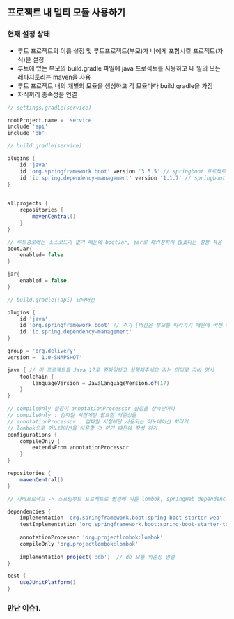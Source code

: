 ## 프로젝트 내 멀티 모듈 사용하기

### 현재 설정 상태
- 루트 프로젝트의 이름 설정 및 루트프로젝트(부모)가 나에게 포함시킬 프로젝트(자식)을 설정
- 루트에 있는 부모의 build.gradle 파일에 java 프로젝트를 사용하고 내 밑의 모든 레파지토리는 maven을 사용
- 루트 프로젝트 내의 개별의 모듈을 생성하고 각 모듈마다 build.gradle을 가짐
- 자식끼리 종속성을 연결

```groovy
// settings.gradle(service)

rootProject.name = 'service'
include 'api' 
include 'db'
```

```groovy
// build.gradle(service)

plugins {
    id 'java'
    id 'org.springframework.boot' version '3.5.5' // springboot 프로젝트로 변경을 위해 추가
    id 'io.spring.dependency-management' version '1.1.7' // springboot 프로젝트로 변경을 위해 추가
}

 
allprojects {
    repositories {
        mavenCentral()
    }
}

// 루트경로에는 소스코드가 없기 때문에 bootJar, jar로 패키징하지 않겠다는 설정 적용
bootJar{
    enabled= false 
}

jar{
    enabled = false
}
```

```groovy
// build.gradle(:api) 요약버전 

plugins {
    id 'java'
    id 'org.springframework.boot' // 추가 [버전은 부모를 따라가기 때문에 버전 명시X]
    id 'io.spring.dependency-management'
}

group = 'org.delivery'
version = '1.0-SNAPSHOT'

java { // 이 프로젝트를 Java 17로 컴파일하고 실행해주세요 라는 의미로 자바 명시
    toolchain {
        languageVersion = JavaLanguageVersion.of(17)
    }
}

// compileOnly 설정이 annotationProcessor 설정을 상속받아라
// compileOnly : 컴파일 시점에만 필요한 의존성들
// annotationProcessor : 컴파일 시점에만 사용되는 어노테이션 처리기
// lombok으로 어노테이션을 사용할 것 이기 때문에 작성 하기
configurations {
    compileOnly {
        extendsFrom annotationProcessor
    }
}

repositories {
    mavenCentral()
}

// 자바프로젝트 -> 스프링부트 프로젝트로 변경에 따른 lombok, springWeb dependencies 적용

dependencies {
    implementation 'org.springframework.boot:spring-boot-starter-web'
    testImplementation 'org.springframework.boot:spring-boot-starter-test'
    
    annotationProcessor 'org.projectlombok:lombok'
    compileOnly 'org.projectlombok:lombok'
    
    implementation project(':db')  // db 모듈 의존성 연결
}

test {
    useJUnitPlatform()
}

```

### 만난 이슈1. 

